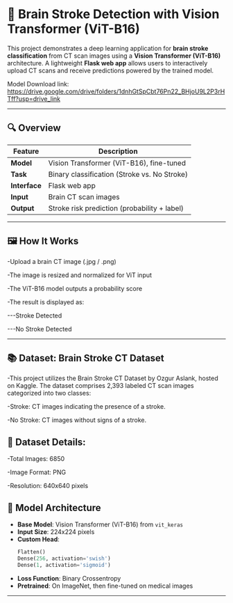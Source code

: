 # 🧠 Brain Stroke Detection with Vision Transformer (ViT-B16)

This project demonstrates a deep learning application for **brain stroke classification** from CT scan images using a **Vision Transformer (ViT-B16)** architecture. A lightweight **Flask web app** allows users to interactively upload CT scans and receive predictions powered by the trained model.

Model Download link: https://drive.google.com/drive/folders/1dnhGtSpCbt76Pn22_BHjoU9L2P3rHTff?usp=drive_link

---

## 🔍 Overview

| Feature          | Description                                          |
|------------------|------------------------------------------------------|
| **Model**        | Vision Transformer (ViT-B16), fine-tuned             |
| **Task**         | Binary classification (Stroke vs. No Stroke)         |
| **Interface**    | Flask web app                                        |
| **Input**        | Brain CT scan images                                 |
| **Output**       | Stroke risk prediction (probability + label)         |

---

## 🖼️ How It Works
-Upload a brain CT image (.jpg / .png)

-The image is resized and normalized for ViT input

-The ViT-B16 model outputs a probability score

-The result is displayed as:

---Stroke Detected

---No Stroke Detected

---

## 📚 Dataset: Brain Stroke CT Dataset
-This project utilizes the Brain Stroke CT Dataset by Ozgur Aslank, hosted on Kaggle. The dataset comprises 2,393 labeled CT scan images categorized into two classes:

-Stroke: CT images indicating the presence of a stroke.

-No Stroke: CT images without signs of a stroke.

## 📁 Dataset Details:
-Total Images: 6850

-Image Format: PNG

-Resolution: 640x640 pixels


## 🧠 Model Architecture

- **Base Model**: Vision Transformer (ViT-B16) from `vit_keras`
- **Input Size**: 224x224 pixels
- **Custom Head**:
  ```python
  Flatten()
  Dense(256, activation='swish')
  Dense(1, activation='sigmoid')
- **Loss Function**: Binary Crossentropy
- **Pretrained**: On ImageNet, then fine-tuned on medical images

---
